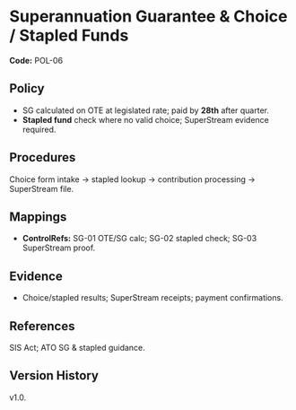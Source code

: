 # Superannuation Guarantee & Choice / Stapled Funds

**Code:** POL-06

## Policy
- SG calculated on OTE at legislated rate; paid by **28th** after quarter.
- **Stapled fund** check where no valid choice; SuperStream evidence required.

## Procedures
Choice form intake → stapled lookup → contribution processing → SuperStream file.

## Mappings
- **ControlRefs:** SG-01 OTE/SG calc; SG-02 stapled check; SG-03 SuperStream proof.

## Evidence
- Choice/stapled results; SuperStream receipts; payment confirmations.

## References
SIS Act; ATO SG & stapled guidance.

## Version History
v1.0.
